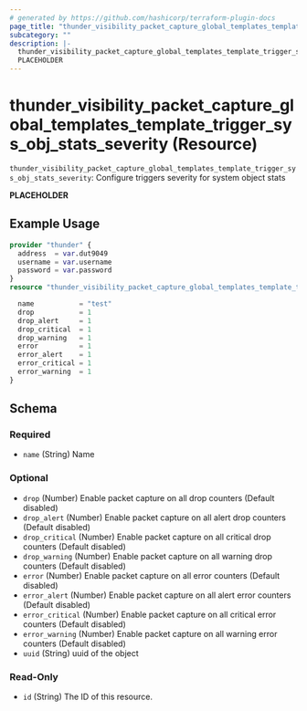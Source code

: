 ```yaml
---
# generated by https://github.com/hashicorp/terraform-plugin-docs
page_title: "thunder_visibility_packet_capture_global_templates_template_trigger_sys_obj_stats_severity Resource - terraform-provider-thunder"
subcategory: ""
description: |-
  thunder_visibility_packet_capture_global_templates_template_trigger_sys_obj_stats_severity: Configure triggers severity for system object stats
  PLACEHOLDER
---
```


# thunder_visibility_packet_capture_global_templates_template_trigger_sys_obj_stats_severity (Resource)

`thunder_visibility_packet_capture_global_templates_template_trigger_sys_obj_stats_severity`: Configure triggers severity for system object stats

__PLACEHOLDER__

## Example Usage

```terraform
provider "thunder" {
  address  = var.dut9049
  username = var.username
  password = var.password
}
resource "thunder_visibility_packet_capture_global_templates_template_trigger_sys_obj_stats_severity" "thunder_visibility_packet_capture_global_templates_template_trigger_sys_obj_stats_severity" {

  name           = "test"
  drop           = 1
  drop_alert     = 1
  drop_critical  = 1
  drop_warning   = 1
  error          = 1
  error_alert    = 1
  error_critical = 1
  error_warning  = 1
}
```

<!-- schema generated by tfplugindocs -->
## Schema

### Required

- `name` (String) Name

### Optional

- `drop` (Number) Enable packet capture on all drop counters (Default disabled)
- `drop_alert` (Number) Enable packet capture on all alert drop counters (Default disabled)
- `drop_critical` (Number) Enable packet capture on all critical drop counters (Default disabled)
- `drop_warning` (Number) Enable packet capture on all warning drop counters (Default disabled)
- `error` (Number) Enable packet capture on all error counters (Default disabled)
- `error_alert` (Number) Enable packet capture on all alert error counters (Default disabled)
- `error_critical` (Number) Enable packet capture on all critical error counters (Default disabled)
- `error_warning` (Number) Enable packet capture on all warning error counters (Default disabled)
- `uuid` (String) uuid of the object

### Read-Only

- `id` (String) The ID of this resource.


